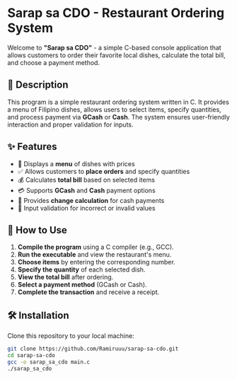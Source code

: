 # Sarap sa CDO - Restaurant Ordering System

Welcome to **"Sarap sa CDO"** - a simple C-based console application that allows customers to order their favorite local dishes, calculate the total bill, and choose a payment method.

## 📌 Description

This program is a simple restaurant ordering system written in C. It provides a menu of Filipino dishes, allows users to select items, specify quantities, and process payment via **GCash** or **Cash**. The system ensures user-friendly interaction and proper validation for inputs.

## ✨ Features

- 📜 Displays a **menu** of dishes with prices  
- ✅ Allows customers to **place orders** and specify quantities  
- 💰 Calculates **total bill** based on selected items  
- 💳 Supports **GCash** and **Cash** payment options  
- 🔄 Provides **change calculation** for cash payments  
- 🛑 Input validation for incorrect or invalid values  

## 🚀 How to Use

1. **Compile the program** using a C compiler (e.g., GCC).  
2. **Run the executable** and view the restaurant's menu.  
3. **Choose items** by entering the corresponding number.  
4. **Specify the quantity** of each selected dish.  
5. **View the total bill** after ordering.  
6. **Select a payment method** (GCash or Cash).  
7. **Complete the transaction** and receive a receipt.  

## 🛠 Installation

Clone this repository to your local machine:

```sh
git clone https://github.com/Ramiruuu/sarap-sa-cdo.git
cd sarap-sa-cdo
gcc -o sarap_sa_cdo main.c
./sarap_sa_cdo
